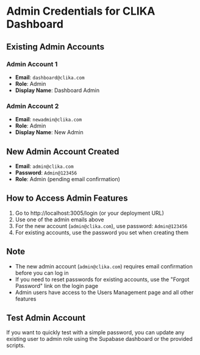 # Admin Credentials for CLIKA Dashboard

## Existing Admin Accounts

### Admin Account 1
- **Email**: `dashboard@clika.com`
- **Role**: Admin
- **Display Name**: Dashboard Admin

### Admin Account 2
- **Email**: `newadmin@clika.com`
- **Role**: Admin
- **Display Name**: New Admin

## New Admin Account Created
- **Email**: `admin@clika.com`
- **Password**: `Admin@123456`
- **Role**: Admin (pending email confirmation)

## How to Access Admin Features

1. Go to http://localhost:3005/login (or your deployment URL)
2. Use one of the admin emails above
3. For the new account (`admin@clika.com`), use password: `Admin@123456`
4. For existing accounts, use the password you set when creating them

## Note
- The new admin account (`admin@clika.com`) requires email confirmation before you can log in
- If you need to reset passwords for existing accounts, use the "Forgot Password" link on the login page
- Admin users have access to the Users Management page and all other features

## Test Admin Account
If you want to quickly test with a simple password, you can update any existing user to admin role using the Supabase dashboard or the provided scripts.